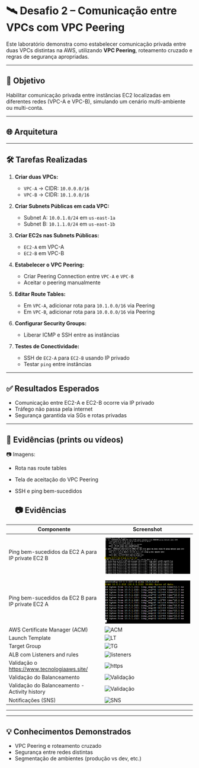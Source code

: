 # 🛰️ Desafio 2 – Comunicação entre VPCs com VPC Peering

Este laboratório demonstra como estabelecer comunicação privada entre duas VPCs distintas na AWS, utilizando **VPC Peering**, roteamento cruzado e regras de segurança apropriadas.

---

## 🎯 Objetivo

Habilitar comunicação privada entre instâncias EC2 localizadas em diferentes redes (VPC-A e VPC-B), simulando um cenário multi-ambiente ou multi-conta.

---

## 🌐 Arquitetura


---

## 🛠️ Tarefas Realizadas

1. **Criar duas VPCs:**
   - `VPC-A` → CIDR: `10.0.0.0/16`
   - `VPC-B` → CIDR: `10.1.0.0/16`

2. **Criar Subnets Públicas em cada VPC:**
   - Subnet A: `10.0.1.0/24` em `us-east-1a`
   - Subnet B: `10.1.1.0/24` em `us-east-1b`

3. **Criar EC2s nas Subnets Públicas:**
   - `EC2-A` em VPC-A
   - `EC2-B` em VPC-B

4. **Estabelecer o VPC Peering:**
   - Criar Peering Connection entre `VPC-A` e `VPC-B`
   - Aceitar o peering manualmente

5. **Editar Route Tables:**
   - Em `VPC-A`, adicionar rota para `10.1.0.0/16` via Peering
   - Em `VPC-B`, adicionar rota para `10.0.0.0/16` via Peering

6. **Configurar Security Groups:**
   - Liberar ICMP e SSH entre as instâncias

7. **Testes de Conectividade:**
   - SSH de `EC2-A` para `EC2-B` usando IP privado
   - Testar `ping` entre instâncias

---

## ✅ Resultados Esperados

- Comunicação entre EC2-A e EC2-B ocorre via IP privado
- Tráfego não passa pela internet
- Segurança garantida via SGs e rotas privadas

---

## 📸 Evidências (prints ou vídeos)

📷 Imagens:
- Rota nas route tables
- Tela de aceitação do VPC Peering
- SSH e ping bem-sucedidos

  ## 📷 Evidências

| Componente                      | Screenshot                         |
|---------------------------------|-------------------------------------|
| Ping bem-sucedidos da EC2 A para IP private EC2 B                            | ![Ping](evidencias/ping.png)|
| Ping bem-sucedidos da EC2 B para IP private EC2 A                            | ![Ping](evidencias/ping2.png)|
| AWS Certificate Manager (ACM)   | ![ACM](evidencias/cm.png)          |
| Launch Template                 | ![LT](evidencias/Launch1.png)      |
| Target Group                    | ![TG](evidencias/tg1.png)          |
| ALB com Listeners and rules           | ![listeners](evidencias/listeners.png)         |
| Validação o https://www.tecnologiaaws.site/     | ![https](evidencias/https.png)|
| Validação do Balanceamento     | ![Validação](evidencias/teste2.png)|
| Validação do Balanceamento - Activity history     | ![Validação](evidencias/teste3.png)|
| Notificações (SNS)             | ![SNS](evidencias/ntf.png)         |

---

---

## 💡 Conhecimentos Demonstrados

- VPC Peering e roteamento cruzado
- Segurança entre redes distintas
- Segmentação de ambientes (produção vs dev, etc.)

